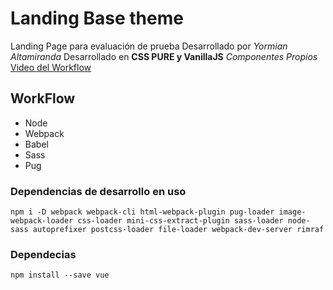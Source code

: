 # Landing Base theme
Landing Page para evaluación de prueba Desarrollado por *Yormian Altamiranda* Desarrollado en **CSS PURE y VanillaJS** *Componentes Propios*
[Video del Workflow](https://youtu.be/VIVee16d9jw)


## WorkFlow
- Node
- Webpack
- Babel
- Sass
- Pug

### Dependencias de desarrollo en uso

```npm i -D webpack webpack-cli html-webpack-plugin pug-loader image-webpack-loader css-loader mini-css-extract-plugin sass-loader node-sass autoprefixer postcss-loader file-loader webpack-dev-server rimraf```


### Dependecias
```npm install --save vue```